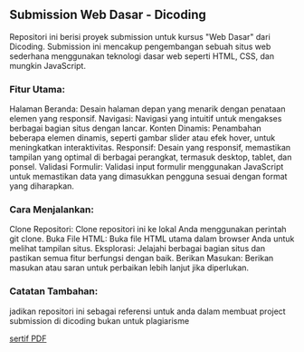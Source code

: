 ## Submission Web Dasar - Dicoding

Repositori ini berisi proyek submission untuk kursus "Web Dasar" dari Dicoding. Submission ini mencakup pengembangan sebuah situs web sederhana menggunakan teknologi dasar web seperti HTML, CSS, dan mungkin JavaScript.

### Fitur Utama:

Halaman Beranda: Desain halaman depan yang menarik dengan penataan elemen yang responsif.
Navigasi: Navigasi yang intuitif untuk mengakses berbagai bagian situs dengan lancar.
Konten Dinamis: Penambahan beberapa elemen dinamis, seperti gambar slider atau efek hover, untuk meningkatkan interaktivitas.
Responsif: Desain yang responsif, memastikan tampilan yang optimal di berbagai perangkat, termasuk desktop, tablet, dan ponsel.
Validasi Formulir: Validasi input formulir menggunakan JavaScript untuk memastikan data yang dimasukkan pengguna sesuai dengan format yang diharapkan.

### Cara Menjalankan:

Clone Repositori: Clone repositori ini ke lokal Anda menggunakan perintah git clone.
Buka File HTML: Buka file HTML utama dalam browser Anda untuk melihat tampilan situs.
Eksplorasi: Jelajahi berbagai bagian situs dan pastikan semua fitur berfungsi dengan baik.
Berikan Masukan: Berikan masukan atau saran untuk perbaikan lebih lanjut jika diperlukan.

### Catatan Tambahan:

jadikan repositori ini sebagai referensi untuk anda dalam membuat project submission di dicoding bukan untuk plagiarisme

[sertif PDF](https://github.com/accessletor/submission-front-end-dasar_pemrograman_web_dicoding/tree/main/web_dasar.pdf)
